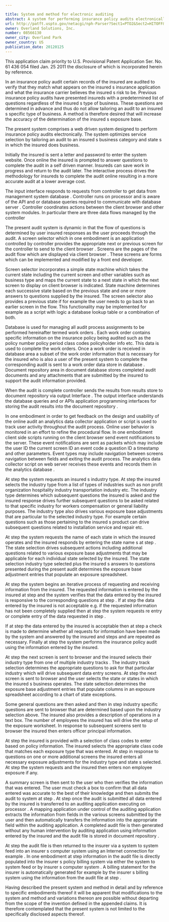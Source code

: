 ```yaml
---

title: System and method for electronic auditing
abstract: A system for performing insurance policy audits electronically. The system optimizes service selection by tailoring an audit to an insured's business category and state(s) in which the insured does business. Initially, the insured is sent a letter and password to enter the system website. Once online, the insured is prompted to answer questions to complete the audit in a self-driven manner. Insureds can save work in progress and return to the audit later. The interactive process drives the methodology for insureds to complete the audit online, resulting in a more accurate audit at a lower average cost.
url: http://patft.uspto.gov/netacgi/nph-Parser?Sect1=PTO2&Sect2=HITOFF&p=1&u=%2Fnetahtml%2FPTO%2Fsearch-adv.htm&r=1&f=G&l=50&d=PALL&S1=08566130&OS=08566130&RS=08566130
owner: Overland Solutions, Inc.
number: 08566130
owner_city: Overland Park
owner_country: US
publication_date: 20120125
---
```

This application claim priority to U.S. Provisional Patent Application Ser. No. 61 436 054 filed Jan. 25 2011 the disclosure of which is incorporated herein by reference.

In an insurance policy audit certain records of the insured are audited to verify that they match what appears on the insured s insurance application and what the insurance carrier believes the insured s risk to be. Previous insurance policy audits have presented insureds with a predetermined list of questions regardless of the insured s type of business. These questions are determined in advance and thus do not allow tailoring an audit to an insured s specific type of business. A method is therefore desired that will increase the accuracy of the determination of the insured s exposure base.

The present system comprises a web driven system designed to perform insurance policy audits electronically. The system optimizes service selection by tailoring an audit to an insured s business category and state s in which the insured does business.

Initially the insured is sent a letter and password to enter the system website. Once online the insured is prompted to answer questions to complete the audit in a self driven manner. Insureds can save work in progress and return to the audit later. The interactive process drives the methodology for insureds to complete the audit online resulting in a more accurate audit at a lower average cost.

The input interface responds to requests from controller to get data from management system database . Controller runs on processor and is aware of the API and or database queries required to communicate with database server . Controller coordinates actions between the client browser and other system modules. In particular there are three data flows managed by the controller 

The present audit system is dynamic in that the flow of questions is determined by user insured responses as the user proceeds through the audit. A screen selector which in one embodiment is an application controlled by controller provides the appropriate next or previous screen for the controller to send to the client browser . Screens are the pages of the audit flow which are displayed via client browser . These screens are forms which can be implemented and modified by a front end developer.

Screen selector incorporates a simple state machine which takes the current state including the current screen and other variables such as business type and maps the current state to a next state in which the next screen to display on client browser is indicated. State machine determines each successive state based on the previous state and one or more answers to questions supplied by the insured. The screen selector also provides a previous state if for example the user needs to go back to an earlier screen in the flow. This functionality may be implemented for example as a script with logic a database lookup table or a combination of both.

Database is used for managing all audit process assignments to be performed hereinafter termed work orders . Each work order contains specific information on the insurance policy being audited such as the policy number policy period class codes policyholder info etc. This data is used to complete the work orders. Once a work order is received in database area a subset of the work order information that is necessary for the insured who is also a user of the present system to complete the corresponding audit is sent to a work order data store in database . Document repository area in document database stores completed audit documents and any attachments that are submitted by the insured to support the audit information provided.

When the audit is complete controller sends the results from results store to document repository via output Interface . The output interface understands the database queries and or APIs application programming interfaces for storing the audit results into the document repository .

In one embodiment in order to get feedback on the design and usability of the online audit an analytics data collector application or script is used to track user activity throughout the audit process. Online user behavior is monitored in an effort to refine the procedural flow. In one embodiment client side scripts running on the client browser send event notifications to the server. These event notifications are sent as packets which may include the user ID the current screen ID an event code a question ID a timestamp and other parameters. Event types may include navigation between screens navigation between fields and exiting the audit process. The analytics data collector script on web server receives these events and records them in the analytics database .

At step the system requests an insured s industry type. At step the insured selects the industry type from a list of types of industries such as non profit organization hospitality industry transportation industry etc. The industry type determines which subsequent questions the insured is asked and the insured response drives further subsequent questions to be asked related to that specific industry for workers compensation or general liability purposes. The industry type also drives various exposure base adjustments that are particular to the selected industry type. For example certain questions such as those pertaining to the insured s product can drive subsequent questions related to installation service and repair etc.

At step the system requests the name of each state in which the insured operates and the insured responds by entering the state name s at step . The state selection drives subsequent actions including additional questions related to various exposure base adjustments that may be applicable for each individual state selected by the insured. The state selection industry type selected plus the insured s answers to questions presented during the present audit determines the exposure base adjustment entries that populate an exposure spreadsheet.

At step the system begins an iterative process of requesting and receiving information from the insured. The requested information is entered by the insured at step and the system verifies that the data entered by the insured is responsive to the corresponding questions at step . If at step the data entered by the insured is not acceptable e.g. if the requested information has not been completely supplied then at step the system requests re entry or complete entry of the data requested in step .

If at step the data entered by the insured is acceptable then at step a check is made to determine whether all requests for information have been made by the system and answered by the insured and steps and are repeated as necessary. Finally at step the system performs the insurance policy audit using the information entered by the insured.

At step the next screen is sent to browser and the insured selects their industry type from one of multiple industry tracks . The industry track selection determines the appropriate questions to ask for that particular industry which will drive subsequent data entry screens. At step the next screen is sent to browser and the user selects the state or states in which the insured s business operates. The state selection determines the exposure base adjustment entries that populate columns in an exposure spreadsheet according to a chart of state exceptions.

Some general questions are then asked and then in step industry specific questions are sent to browser that are determined based upon the industry selection above. The insured also provides a description of operations in a text box. The number of employees the insured has will drive the setup of the exposure worksheet. In response to subsequent screens sent to browser the insured then enters officer principal information.

At step the insured is provided with a selection of class codes to enter based on policy information. The insured selects the appropriate class code that matches each exposure type that was entered. At step in response to questions on one or more additional screens the insured enters all necessary exposure adjustments for the industry type and state s selected. At step the system requests and the insured then enters non employee exposure if any.

A summary screen is then sent to the user who then verifies the information that was entered. The user must check a box to confirm that all data entered was accurate to the best of their knowledge and then submits the audit to system at step . At step once the audit is submitted all data entered by the insured is transferred to an auditing application executing on processor . A mapping application under control of the auditing application extracts the information from fields in the various screens submitted by the user and then automatically transfers the information into the appropriate field within the auditing application. A completed audit file is then generated without any human intervention by auditing application using information entered by the insured and the audit file is stored in document repository .

At step the audit file is then returned to the insurer via a system to system feed into an insurer s computer system using an Internet connection for example . In one embodiment at step information in the audit file is directly populated into the insurer s policy billing system via either the system to system feed or by insurer s computer system . A billing statement for the insurer is automatically generated for example by the insurer s billing system using the information from the audit file at step .

Having described the present system and method in detail and by reference to specific embodiments thereof it will be apparent that modifications to the system and method and variations thereon are possible without departing from the scope of the invention defined in the appended claims. It is therefore contemplated that the present system is not limited to the specifically disclosed aspects thereof.

